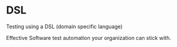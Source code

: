 # DSL
Testing using a DSL (domain specific language)

Effective Software test automation your organization can stick with.
